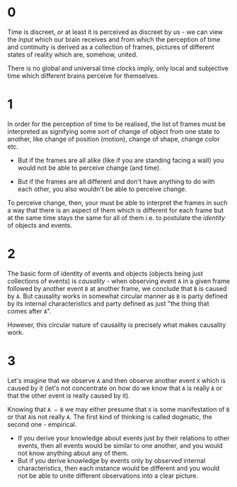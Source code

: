 
0 
==

Time is discreet, or at least it is perceived as discreet by us - we can view the *input* which our brain receives and from which the perception of time and continuity is derived as a collection of frames, pictures of different states of reality which are, somehow, united. 

There is no global and universal time clocks imply, only local and subjective time which different brains perceive for themselves. 

1
==

In order for the perception of time to be realised, the list of frames must be interpreted as signifying some sort of change of object from one state to another, like change of position (motion), change of shape, change color etc.

- But if the frames are all alike (like if you are standing facing a wall) you would not be able to perceive change (and time). 

- But if the frames are all different and don't have anything to do with each other, you also wouldn't be able to perceive change. 

To perceive change, then, your must be able to interpret the frames in such a way that there is an aspect of them which is different for each frame but at the same time stays the same for all of them i.e. to postulate the *identity* of objects and events. 

2
==

The basic form of identity of events and objects (objects being just collections of events) is *causality* - when observing event `A` in a given frame followed by another event `B` at another frame, we conclude that `B` is caused by `A`. But causality works in somewhat circular manner as `B` is party defined by its internal characteristics and party defined as just "the thing that comes after `A`". 

However, this circular nature of causality is precisely what makes causality work.

3
==

Let's imagine that we observe `A` and then observe another event `X` which is caused by it (let's not concentrate on how do we know that `A` is really `A` or that the other event is really caused by it). 

Knowing that `A ⇒ B` we may either presume that `X` is some manifestation of `B` or that `A`is not really `A`. The first kind of thinking is called dogmatic, the second one - empirical.


- If you derive your knowledge about events just by their relations to other events, then all events would be similar to one another, and you would not know anything about any of them. 
- But if you derive knowledge by events only by observed internal characteristics, then each instance would be different and you would not be able to unite different observations into a clear picture.
